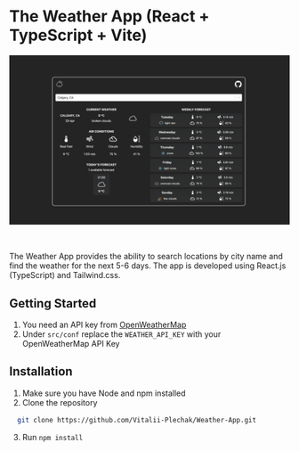 # The Weather App (React + TypeScript + Vite)
![weather-app.png](weather-app.png)

<br/>

The Weather App provides the ability to search locations by city name and find the weather for the next 5-6 days.
The app is developed using React.js (TypeScript) and Tailwind.css.

## Getting Started
1. You need an API key from [OpenWeatherMap](https://openweathermap.org/)
2. Under `src/conf` replace the `WEATHER_API_KEY` with your OpenWeatherMap API Key

## Installation
1. Make sure you have Node and npm installed
2. Clone the repository
```bash
  git clone https://github.com/Vitalii-Plechak/Weather-App.git
```
3. Run `npm install`